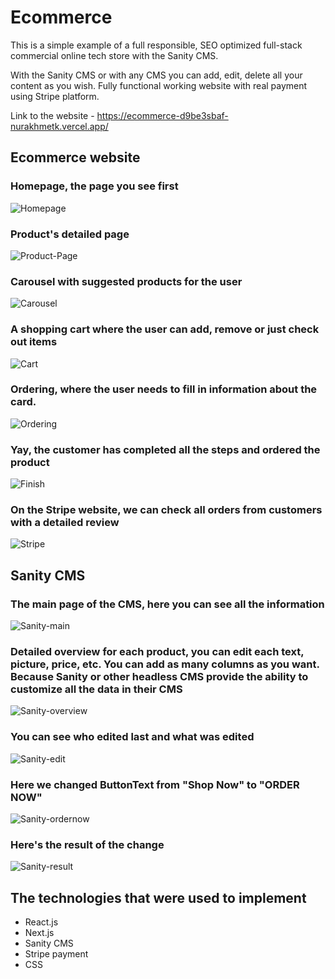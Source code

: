 # Ecommerce

This is a simple example of a full responsible, SEO optimized full-stack commercial online tech store with the Sanity CMS.

With the Sanity CMS or with any CMS you can add, edit, delete all your content as you wish. Fully functional working website with real payment using Stripe platform.

Link to the website - https://ecommerce-d9be3sbaf-nurakhmetk.vercel.app/


## Ecommerce website
### Homepage, the page you see first
![Homepage](screenshots/1.jpg '')

### Product's detailed page
![Product-Page](screenshots/2.jpg '')

### Carousel with suggested products for the user
![Carousel](screenshots/3.jpg '')

### A shopping cart where the user can add, remove or just check out items
![Cart](screenshots/4.jpg '')

### Ordering, where the user needs to fill in information about the card.
![Ordering](screenshots/5.jpg '')

### Yay, the customer has completed all the steps and ordered the product
![Finish](screenshots/6.jpg '')

### On the Stripe website, we can check all orders from customers with a detailed review
![Stripe](screenshots/7.jpg '')


## Sanity CMS
### The main page of the CMS, here you can see all the information
![Sanity-main](screenshots/8.jpg '')

### Detailed overview for each product, you can edit each text, picture, price, etc. You can add as many columns as you want. Because Sanity or other headless CMS provide the ability to customize all the data in their CMS
![Sanity-overview](screenshots/9.jpg '')

### You can see who edited last and what was edited
![Sanity-edit](screenshots/10.jpg '')

### Here we changed ButtonText from "Shop Now" to "ORDER NOW"
![Sanity-ordernow](screenshots/11.jpg '')

### Here's the result of the change
![Sanity-result](screenshots/12.jpg '')

## The technologies that were used to implement

- React.js
- Next.js
- Sanity CMS
- Stripe payment
- CSS
